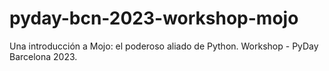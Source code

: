 # pyday-bcn-2023-workshop-mojo
Una introducción a Mojo: el poderoso aliado de Python. Workshop - PyDay Barcelona 2023.
